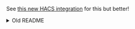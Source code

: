 See [this new HACS integration](https://github.com/catduckgnaf/ryobi_gdo) for this but better!

<details>
    <summary>Old README</summary>
    # Ryobi Garage Door Opener - HA Custom Component
    Home Assistant custom component integration with Websocket-based connection to Ryobi's Cloud Service to control their Garage Door Opener. This was reverse-engineered from their Android App.
    
    This integration will request all of the Garage Door devices linked to your Ryobi account and automatically add them into Home Assistant.
    
    **This is a work-in-progress!** Currently, you can view the state (OPEN, CLOSED, OPENING, CLOSING) and the current position (% open) of the door. You can also open or close the door but **not set a position**. The Entity also has extra attributes such as Last Set, Last Value, Vacation Mode, Sensor Flag, Light State, and Light Timer. *The Light entity is not setup* and therefore not controllable yet.
    ### Tested Devices
    - GDO125
    
    ## Setup
    The Garage Door must first be setup and added through Ryobi's app. Once you've created an account and can successfully control the garage door from the app, you can use your login details with this integration. 
    ### Installation
    Copy the `ryobi_garage` folder into your `config\custom_components\` folder. If `custom_components` doesn't exist then create it.
    ### Configuration.yaml 
        ryobi_garage:
          username: "username"
          password: "password"
    ### Restart HA
    Once you've complete the above steps, restart Home Assistant. Once restarted, a new Garage Cover entity will be created using the name form the Ryobi App as the entity name.
    
    ## Project State and Contributing
    Feel free to contribute to this project! I am not a professional programmer... just a dad who what to control his garage door from Home Assistant. Updates will be few and far-between.
    ### Issues
    Please open an Issue and paste **DEBUG** logs or I can't help as easily. **PLEASE remove all personal login details, including your username, password, device IDs, and API Keys!!**
    
        logger:
          logs:
            custom_components.ryobi_garage: debug
            
    ### Functionality / To-Do 
    See the [Projects board](https://github.com/users/CJOWood/projects/1) for updated list.
     - [x] HTTP: Login to check details and get API Key.
     - [x] HTTP: Get devices list to check for more than 1 GDO.
     - [x] HTTP: Get device state for each device.
     - [x] WS: Authenticate using API Key.
     - [x] WS: Subscribe to device notifications using device ID.  
     - [x] WS: Listen for device updates and update internal state.
     - [x] Implement RyobiGarage CoverEntity in HA.
     - [ ] Set the unique_id properly using device_id, mac, serial and name.
     - [x] WS: Send open/close command to sever
     - [ ] WS: Check for and implement set_position command (look into app's "preset" functionality).
     - [ ] WS: Check for and implement stop command.
     - [ ] Implement RyobiGarage LightEntity in HA.
     - [ ] ~~Implement entities for other modules~~ (currently unable as I don't own any and cannot test this).
    ### 'Thank You's
     - [Madj42](https://github.com/Madj42) and his [ryobi_gdo3](https://github.com/Madj42/ryobi_gdo3) integration for getting me started way back when.
     - [**Jezza34000**](https://github.com/Jezza34000) and his [**HA Weback Component**](https://github.com/Jezza34000/homeassistant_weback_component) for use as a reference in creating a Websocket connecting in HA.

</details>

